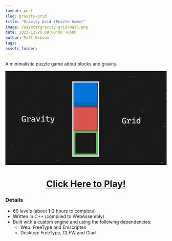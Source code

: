 ```yaml
---
layout: post
slug: gravity-grid
title: "Gravity Grid (Puzzle Game)"
image: /assets/gravity-grid/main.png
date: 2023-12-20 09:00:00 -0500
author: Matt Gibson
tags: 
assets_folder: 
---
```


A minimalistic puzzle game about blocks and gravity.

<!--more-->

<a href="/gravitygrid" target="_blank"><img src="/assets/gravity-grid/main.png"></img></a>

<h1 style="text-align: center;"><a href="/gravitygrid" target="_blank">Click Here to Play!</a></h1>

### Details
- 60 levels (about 1-2 hours to complete)
- Written in C++ (compiled to WebAssembly)
- Built with a custom engine and using the following dependencies:
	- Web: FreeType and Emscripten
	- Desktop: FreeType, GLFW and Glad
